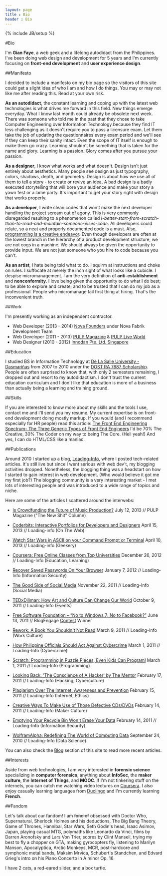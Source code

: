 ```yaml
---
layout: page
title : Bio
header : Bio
---
```

{% include JB/setup %}

#Bio

I'm **Gian Faye**, a web geek and a lifelong autodidact from the Philippines. I've been doing web design and development for 5 years and I'm currently focusing on **front-end development** and **user experience design**. 

##Manifesto

I decided to include a manifesto on my bio page so the visitors of this site could get a slight idea of who I am and how I do things. You may or may not like me after reading this. Read at your own risk.

**As an autodidact**, the constant learning and coping up with the latest web technologies is what drives me forward in this field. New things emerge everyday. What I know last month could already be obsolete next week. There was someone who told me in the past that they chose to take Computer Engineering over Information Technology because they find IT less challenging as it doesn't require you to pass a licensure exam. Let them take the job of updating the questionnaires every exam period and we'll see if they can keep their sanity intact. Even the scope of IT itself is enough to make them go crazy. Learning shouldn't be something that is taken for the name and glory. Learning is a passion. Glory comes after you pursue your passion.

**As a designer**, I know what works and what doesn't. Design isn't just entirely about aesthetics. Many people see design as just typography, colors, shadows, depth, and geometry. Design is about how we use all of them to tell a story - to create or revive an idea. A bad design is a badly executed storytelling that will bore your audience and make your story a yawn fest or a lame party. It's important to get your story right with design that works properly.

**As a developer**, I write clean codes that won't make the next developer handling the project scream out of agony. This is very commonly disregarded resulting to a phenomenon called *I-better-start-from-scratch-than-to-read-and-maintain-someone-elses-code*. All developers could relate, so a neat and properly documented code is a must. Also, [programming is a creative endeavor](/blog/hug-a-developer-today/). Even though developers are often at the lowest branch in the hierarchy of a product development structure, we are not cogs in a machine. We should always be given the opportunity to provide input. We are not just someone who you hire to code because you can't.

**As an artist**, I hate being told what to do. I squirm at instructions and choke on rules. I suffocate at merely the inch sight of what looks like a cubicle. I despise micromanagement. I am the very definition of **anti-establishment** and **nonconformity**. I love being given the opportunity to do what I do best; to be able to explore and create; and to be trusted that I can do my job as a professional. People who micromanage fail first thing at hiring. That's the inconvenient truth.

##Work

I'm presently working as an independent contractor. 

* Web Developer (2013 - 2014) [Nova Founders](http://novafounders.com) under Nova Fabrik Development Team
* Web Developer (2011 - 2013) [PULP Magazine](http://pulpmagazinelive.com) & [PULP Live World](http://pulpliveworld.com)
* Web Designer  (2010 - 2012) [Innodan Pte. Ltd. Singapore](http://www.innodan.com/)

##Education

I studied BS in Information Technology at [De La Salle University - Dasmariñas](http://www.dlsud.edu.ph/) from 2007 to 2010 under the [DOST RA 7687 Scholarship](http://region4a.dost.gov.ph/databases/scho_details.php?studid=2897). People are often surprised to know that, with only 2 semesters remaining, I dropped out and resort to my autodidactism. I don't trust the current education curriculum and I don't like that education is more of a business than actually being a learning and training ground. 

##Skills

If you are interested to know more about my skills and the tools I use, contact me and I'll send you my resume. My current expertise is on front-end development doing mostly markup. If you would (and I recommend especially for HR people) read this article: [The Front End Engineering Spectrum- The Three Generic Types of Front End Engineers](http://htmlcssjavascript.com/web/the-front-end-engineering-spectrum-the-three-generic-types-of-front-end-engineers/) I'd be 70% The Creative, 30% The Coder on my way to being The Core. (Hell yeah!) And yes, I can do HTML/CSS like a maniac.

##Publications

Around 2010 I started up a blog, [Loading-Info](http://the.loading-info.net), where I posted tech-related articles. It's still live but since I went serious with web dev't, my blogging activities dropped. Nonetheless, the blogging thing was a headstart on how I started to gain interest in web development. (Who would believe it got me my first job?) The blogging community is a very interesting market - I met lots of interesting people and was introduced to a wide range of topics and niche.

Here are some of the articles I scattered around the interwebs:

* [Is Crowdfunding the Future of Music Production?](http://pulpmagazinelive.com/column/new-shit/crowdfunding-future-of-music-production) July 12, 2013 // PULP Magazine ("The New Shit" Column)

* [Coderbits: Interactive Portfolios for Developers and Designers](http://the.loading-info.net/2013/04/coderbits-interactive-portfolios.html) April 15, 2013 // Loading-info (On The Web)

* [Watch Star Wars in ASCII on your Command Prompt or Terminal](http://the.loading-info.net/2013/04/watch-star-wars-in-ascii.html) April 10, 2013 // Loading-info (Geekery)

* [Coursera: Free Online Classes from Top Universities](http://the.loading-info.net/2012/12/coursera-free-online-courses.html) December 26, 2012 // Loading-Info (Education, Learning)

* [Recover Saved Passwords On Your Browser](http://the.loading-info.net/2012/01/recover-saved-passwords-on-your-browser.html) January 7, 2012 // Loading-Info (Information Security)

* [The Good Side of Social Media](http://the.loading-info.net/2011/11/lolo-luis-missing-case-solved-good-side.html) November 22, 2011 // Loading-Info (Social Media)

* [TEDxDiliman: How Art and Culture Can Change Our World](http://the.loading-info.net/2011/10/tedxdiliman-how-art-and-culture-can.html) October 9, 2011 // Loading-Info (Events)

* [Free Software Foundation – “No to Windows 7; No to Facebook?”](http://www.blogengage.com/blogger/free-software-foundation-no-to-windows-7-no-to-facebook/) June 13, 2011 // BlogEngage [Contest](http://www.blogengage.com/blogger/the-june-2011-blogger-spotlight-winners/) Winner

* [Rework: A Book You Shouldn't Not Read](http://the.loading-info.net/2011/03/rework-book-you-shouldnt-not-read.html) March 9, 2011 // Loading-Info (Work Culture)

* [How Philippine Officials Should Act Against Cybercrime](http://the.loading-info.net/2011/03/how-philippine-officials-should-act.html) March 1, 2011 // Loading-Info (Cybercrime)

* [Scratch: Programming in Puzzle Pieces, Even Kids Can Program!](http://the.loading-info.net/2011/02/scratch-programming-in-puzzle-pieces.html) March 1, 2011 // Loading-Info (Programming)

* [Looking Back: 'The Conscience of A Hacker' by The Mentor](http://the.loading-info.net/2011/02/looking-back-conscience-of-hacker-by.html) February 17, 2011 // Loading-Info (Hacking, Cyberculture)

* [Plagiarism Over The Internet: Awareness and Prevention](http://the.loading-info.net/2011/02/plagiarism-over-internet-awareness-and.html) February 15, 2011 // Loading-Info (Internet, Ethics)

* [Creative Ways To Make Use of Those Defective CDs/DVDs](http://the.loading-info.net/2011/02/creative-ways-to-make-use-of-those.html) February 14, 2011 // Loading-Info (Maker Culture)

* [Emptying Your Recycle Bin Won't Erase Your Data](http://the.loading-info.net/2011/02/emptying-your-recycle-bin-wont-erase.html) February 14, 2011 // Loading-Info (Information Security)

* [WolframAlpha: Redefining The World of Computing Data](http://the.loading-info.net/2010/09/wolframalpha-redefining-world-of.html) September 24, 2010 // Loading-Info (Data Science)

You can also check the [Blog](/posts) section of this site to read more recent articles.

##Interests

Aside from web technologies, I am very interested in **forensic science** specializing in **computer forensics**, anything about **InfoSec**, the **maker culture**, the **Internet of Things**, and **MOOC**. If I'm not tinkering stuff on the internets, you can catch me watching video lectures on [Coursera](https://trello.com/b/3mel45WE/coursera). I also enjoy casually learning languages from [Duolingo](http://duolingo.com) and I'm currently learning **French**.

##Fandom

Let's talk about our fandom! I am <s>fond of</s> obsessed with Doctor Who, Supernatural, Sherlock Holmes and his deductions, The Big Bang Theory, Game of Thrones, Hannibal, Star Wars, Seth Godin's head, Isaac Asimov, Japan, playing casual MTG, polymaths like Leonardo da Vinci, films by Darren Aronofsky and Lars Von Trier, scores by Clint Mansell, trying my best to fly a chopper on GTA, making gyrocopters fly, listening to Marilyn Manson, Apocalyptica, Arctic Monkeys, MCR, post-hardcore and symphonic metal bands, Maksim Mrvica, Schubert's Standchen, and Edvard Grieg's intro on his Piano Concerto in A minor Op. 16. 

I have 2 cats, a red-eared slider, and a box turtle.


